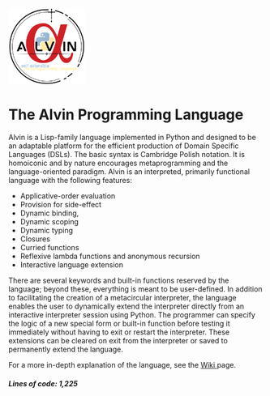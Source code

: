 <img src="https://github.com/Antonio-Iijima/alvin/blob/main/Alvin%20Logo.png?raw=true" width=30% height=30%>

# The Alvin Programming Language

Alvin is a Lisp-family language implemented in Python and designed to be an adaptable platform for the efficient production of Domain Specific Languages (DSLs). The basic syntax is Cambridge Polish notation. It is homoiconic and by nature encourages metaprogramming and the language-oriented paradigm. Alvin is an interpreted, primarily functional language with the following features:

- Applicative-order evaluation
- Provision for side-effect
- Dynamic binding,
- Dynamic scoping
- Dynamic typing
- Closures
- Curried functions
- Reflexive lambda functions and anonymous recursion
- Interactive language extension

There are several keywords and built-in functions reserved by the language; beyond these, everything is meant to be user-defined. In addition to facilitating the creation of a metacircular interpreter, the language enables the user to dynamically extend the interpreter directly from an interactive interpreter session using Python. The programmer can specify the logic of a new special form or built-in function before testing it immediately without having to exit or restart the interpreter. These extensions can be cleared on exit from the interpreter or saved to permanently extend the language.

For a more in-depth explanation of the language, see the <a href="https://github.com/Antonio-Iijima/alvin/wiki"> Wiki </a> page.

##### Lines of code: 1,225
